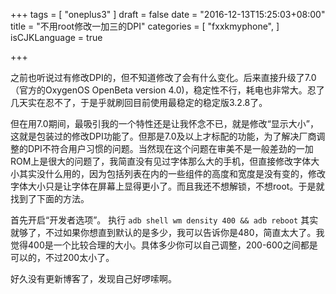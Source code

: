 +++
tags = [
  "oneplus3"
]
draft = false
date = "2016-12-13T15:25:03+08:00"
title = "不用root修改一加三的DPI"
categories = [
  "fxxkmyphone",
]
isCJKLanguage = true

+++

之前也听说过有修改DPI的，但不知道修改了会有什么变化。后来直接升级了7.0（官方的OxygenOS OpenBeta version 4.0)，稳定性不行，耗电也非常大。忍了几天实在忍不了，于是乎就刷回目前使用最稳定的稳定版3.2.8了。

但在用7.0期间，最吸引我的一个特性还是让我怀念不已，就是修改“显示大小”，这就是包装过的修改DPI功能了。但那是7.0及以上才标配的功能，为了解决厂商调整的DPI不符合用户习惯的问题。当然现在这个问题在审美不是一般差劲的一加ROM上是很大的问题了，我简直没有见过字体那么大的手机，但直接修改字体大小其实没什么用的，因为包括列表在内的一些组件的高度和宽度是没有变的，修改字体大小只是让字体在屏幕上显得更小了。而且我还不想解锁，不想root。于是就找到了下面的方法。

首先开启“开发者选项”。
执行 `adb shell wm density 400 && adb reboot` 其实就够了，不过如果你想直到默认的是多少，我可以告诉你是480，简直太大了。我觉得400是一个比较合理的大小。具体多少你可以自己调整，200-600之间都是可以的，不过200太小了。

好久没有更新博客了，发现自己好啰嗦啊。
